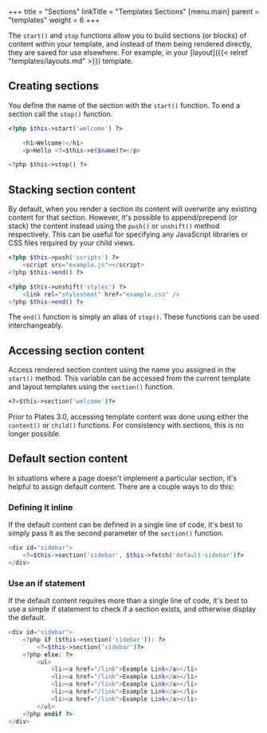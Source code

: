 +++
title = "Sections"
linkTitle = "Templates Sections"
[menu.main]
parent = "templates"
weight = 6
+++

The `start()` and `stop` functions allow you to build sections (or blocks) of content within your template, and instead of them being rendered directly, they are saved for use elsewhere. For example, in your [layout]({{< relref "templates/layouts.md" >}}) template.

## Creating sections

You define the name of the section with the `start()` function. To end a section call the `stop()` function.

```php
<?php $this->start('welcome') ?>

    <h1>Welcome!</h1>
    <p>Hello <?=$this->e($name)?></p>

<?php $this->stop() ?>
```

## Stacking section content

By default, when you render a section its content will overwrite any existing content for that section. However, it's possible to append/prepend (or stack) the content instead using the `push()` or `unshift()` method respectively. This can be useful for specifying any JavaScript libraries or CSS files required by your child views.

```php
<?php $this->push('scripts') ?>
    <script src="example.js"></script>
<?php $this->end() ?>

<?php $this->unshift('styles') ?>
    <link rel="stylesheet" href="example.css" />
<?php $this->end() ?>
```

<p class="message-notice">The <code>end()</code> function is simply an alias of <code>stop()</code>. These functions can be used interchangeably.</p>

## Accessing section content

Access rendered section content using the name you assigned in the `start()` method. This variable can be accessed from the current template and layout templates using the `section()` function.

```php
<?=$this->section('welcome')?>
```

<p class="message-notice">Prior to Plates 3.0, accessing template content was done using either the <code>content()</code> or <code>child()</code> functions. For consistency with sections, this is no longer possible.</p>

## Default section content

In situations where a page doesn't implement a particular section, it's helpful to assign default content. There are a couple ways to do this:

### Defining it inline

If the default content can be defined in a single line of code, it's best to simply pass it as the second parameter of the `section()` function.

```php
<div id="sidebar">
    <?=$this->section('sidebar', $this->fetch('default-sidebar')?>
</div>
```

### Use an if statement

If the default content requires more than a single line of code, it's best to use a simple if statement to check if a section exists, and otherwise display the default.

```php
<div id="sidebar">
    <?php if ($this->section('sidebar')): ?>
        <?=$this->section('sidebar')?>
    <?php else: ?>
        <ul>
            <li><a href="/link">Example Link</a></li>
            <li><a href="/link">Example Link</a></li>
            <li><a href="/link">Example Link</a></li>
            <li><a href="/link">Example Link</a></li>
            <li><a href="/link">Example Link</a></li>
        </ul>
    <?php endif ?>
</div>
```

